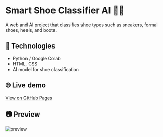 # Smart Shoe Classifier AI 👟🤖

A web and AI project that classifies shoe types such as sneakers, formal shoes, heels, and boots.

## 🧠 Technologies
- Python / Google Colab
- HTML, CSS
- AI model for shoe classification

## 🌐 Live demo
[View on GitHub Pages](https://github.com/alvaro-10-thunderbolt/smart-shoe-classifier-AI.git)

## 📷 Preview
![preview]()
